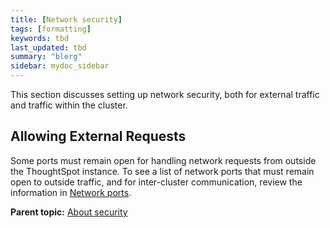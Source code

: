 ```yaml
---
title: [Network security]
tags: [formatting]
keywords: tbd
last_updated: tbd
summary: "blerg"
sidebar: mydoc_sidebar
---
```

This section discusses setting up network security, both for external traffic and traffic within the cluster.

## Allowing External Requests

Some ports must remain open for handling network requests from outside the ThoughtSpot instance. To see a list of network ports that must remain open to outside traffic, and for inter-cluster communication, review the information in [Network ports](../setup/firewall_ports.html#).

**Parent topic:** [About security](../../admin/data_security/about_security.html)
